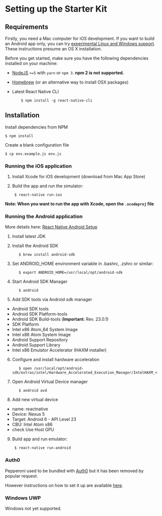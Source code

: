 # Setting up the Starter Kit

## Requirements

Firstly, you need a Mac computer for iOS development. If you want to build an Android app only, you can try [experimental Linux and Windows support](https://facebook.github.io/react-native/docs/linux-windows-support.html). These instructions presume an OS X installation.

Before you get started, make sure you have the following dependencies installed on your machine:

- [NodeJS](https://nodejs.org) `>=5` with `yarn` or `npm 3`. **npm 2 is not supported.**
- [Homebrew](http://brew.sh/) (or an alternative way to install OSX packages)
- Latest React Native CLI

          $ npm install -g react-native-cli

## Installation

Install dependencies from NPM

    $ npm install

Create a blank configuration file

    $ cp env.example.js env.js

### Running the iOS application

1. Install Xcode for iOS development (download from Mac App Store)

2. Build the app and run the simulator:

        $ react-native run-ios

**Note: When you want to run the app with Xcode, open the `.xcodeproj` file**

### Running the Android application

More details here: [React Native Android Setup](https://facebook.github.io/react-native/docs/android-setup.html)

1. Install latest JDK
2. Install the Android SDK

          $ brew install android-sdk

3. Set ANDROID_HOME environment variable in .bashrc, .zshrc or similar:

          $ export ANDROID_HOME=/usr/local/opt/android-sdk

4. Start Android SDK Manager

          $ android

5. Add SDK tools via Android sdk manager

  - Android SDK tools
  - Android SDK Platform-tools
  - Android SDK Build-tools (**Important**: Rev. 23.0.1)
  - SDK Platform
  - Intel x86 Atom_64 System Image
  - Intel x86 Atom System Image
  - Android Support Repository
  - Android Support Library
  - Intel x86 Emulator Accelerator (HAXM installer)

6. Configure and install hardware acceleration

          $ open /usr/local/opt/android-sdk/extras/intel/Hardware_Accelerated_Execution_Manager/IntelHAXM_<version>.dmg

7. Open Android Virtual Device manager

          $ android avd

8. Add new virtual device

  - name: reactnative
  - Device: Nexus 5
  - Target: Android 6 - API Level 23
  - CBU: Intel Atom x86
  - check Use Host GPU

9. Build app and run emulator:

        $ react-native run-android

### Auth0

Pepperoni used to be bundled with [Auth0](https://auth0.com/) but it has been removed by popular request.

However instructions on how to set it up are available [here](AUTH0.md).

### Windows UWP

Windows not yet supported.
